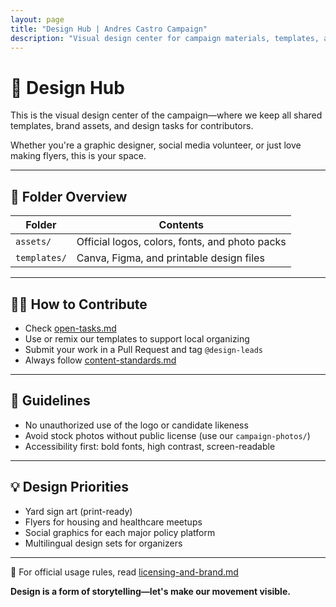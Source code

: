```yaml
---
layout: page
title: "Design Hub | Andres Castro Campaign"
description: "Visual design center for campaign materials, templates, and brand assets. Create flyers, social graphics, and accessible designs that make our movement visible."
---
```


# 🎨 Design Hub

This is the visual design center of the campaign—where we keep all shared templates, brand assets, and design tasks for contributors.

Whether you're a graphic designer, social media volunteer, or just love making flyers, this is your space.

---

## 🧭 Folder Overview

| Folder | Contents |
|--------|----------|
| `assets/` | Official logos, colors, fonts, and photo packs |
| `templates/` | Canva, Figma, and printable design files |

---

## 🧑‍🎨 How to Contribute

- Check [open-tasks.md](./contributions/open-tasks.md)
- Use or remix our templates to support local organizing
- Submit your work in a Pull Request and tag `@design-leads`
- Always follow [content-standards.md](../../welcome-hub/rules/content-standards.md)

---

## 🔐 Guidelines

- No unauthorized use of the logo or candidate likeness
- Avoid stock photos without public license (use our `campaign-photos/`)
- Accessibility first: bold fonts, high contrast, screen-readable

---

## 💡 Design Priorities

- Yard sign art (print-ready)
- Flyers for housing and healthcare meetups
- Social graphics for each major policy platform
- Multilingual design sets for organizers

---

📎 For official usage rules, read [licensing-and-brand.md](../../welcome-hub/rules/licensing-and-brand.md)

**Design is a form of storytelling—let's make our movement visible.**
